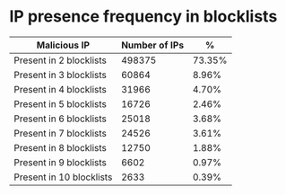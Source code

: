 # IP presence frequency in blocklists
| Malicious IP | Number of IPs | % |
|----|----|----|
| Present in 2 blocklists | 498375 | 73.35% |
| Present in 3 blocklists | 60864 | 8.96% |
| Present in 4 blocklists | 31966 | 4.70% |
| Present in 5 blocklists | 16726 | 2.46% |
| Present in 6 blocklists | 25018 | 3.68% |
| Present in 7 blocklists | 24526 | 3.61% |
| Present in 8 blocklists | 12750 | 1.88% |
| Present in 9 blocklists | 6602 | 0.97% |
| Present in 10 blocklists | 2633 | 0.39% |
